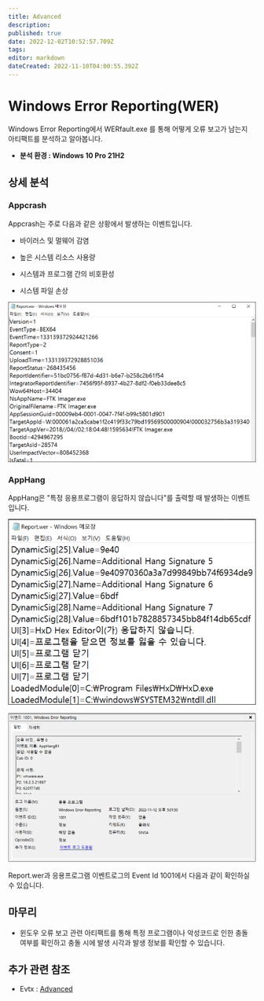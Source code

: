 ```yaml
---
title: Advanced
description: 
published: true
date: 2022-12-02T10:52:57.709Z
tags: 
editor: markdown
dateCreated: 2022-11-10T04:00:55.392Z
---
```


# Windows Error Reporting(WER)

Windows Error Reporting에서 WERfault.exe 를 통해 어떻게 오류 보고가 남는지 아티팩트를 분석하고 알아봅니다.

- **분석 환경 : Windows 10 Pro 21H2**

## 상세 분석

### Appcrash

Appcrash는 주로 다음과 같은 상황에서 발생하는 이벤트입니다.

- 바이러스 및 멀웨어 감염

- 높은 시스템 리소스 사용량

- 시스템과 프로그램 간의 비호환성

- 시스템 파일 손상

![appcrash_ftk.png](/wer/appcrash_ftk.png)


### AppHang

AppHang은 "특정 응용프로그램이 응답하지 않습니다"를 출력할 때 발생하는 이벤트입니다.

![apphang.png](/wer/apphang.png)

![apphang_evtx.png](/wer/apphang_evtx.png)

Report.wer과 응용프로그램 이벤트로그의 Event Id 1001에서 다음과 같이 확인하실 수 있습니다.




## 마무리
- 윈도우 오류 보고 관련 아티팩트를 통해 특정 프로그램이나 악성코드로 인한 충돌 여부를 확인하고 충돌 시에 발생 시각과 발생 정보를 확인할 수 있습니다.

## 추가 관련 참조
- Evtx : [Advanced](/ko/Artifact/Evtx/응용프로그램및서비스로그/Advanced/)
